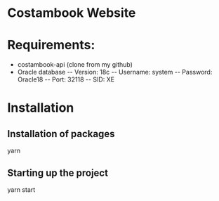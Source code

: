 # Costambook Website

# Requirements:
- costambook-api (clone from my github)
- Oracle database
-- Version: 18c
-- Username: system
-- Password: Oracle18
-- Port: 32118
-- SID: XE

# Installation

## Installation of packages

yarn

## Starting up the project

yarn start
